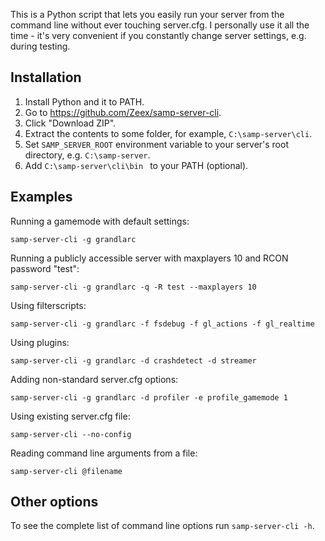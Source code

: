 
This is a Python script that lets you easily run your server from the command
line without ever touching server.cfg. I personally use it all the time - it's
very convenient if you constantly change server settings, e.g. during testing.

Installation
------------

1. Install Python and it to PATH.
2. Go to https://github.com/Zeex/samp-server-cli.
3. Click "Download ZIP".
4. Extract the contents to some folder, for example, `C:\samp-server\cli`.
5. Set `SAMP_SERVER_ROOT` environment variable to your server's root
   directory, e.g. `C:\samp-server`.
6. Add `C:\samp-server\cli\bin ` to your PATH (optional).

Examples
--------

Running a gamemode with default settings:

```
samp-server-cli -g grandlarc
```

Running a publicly accessible server with maxplayers 10 and RCON
password "test":

```
samp-server-cli -g grandlarc -q -R test --maxplayers 10
```

Using filterscripts:

```
samp-server-cli -g grandlarc -f fsdebug -f gl_actions -f gl_realtime
```

Using plugins:

```
samp-server-cli -g grandlarc -d crashdetect -d streamer
```

Adding non-standard server.cfg options:

```
samp-server-cli -g grandlarc -d profiler -e profile_gamemode 1
```

Using existing server.cfg file:

```
samp-server-cli --no-config
```

Reading command line arguments from a file:

```
samp-server-cli @filename
```

Other options
-------------

To see the complete list of command line options run `samp-server-cli -h`.
